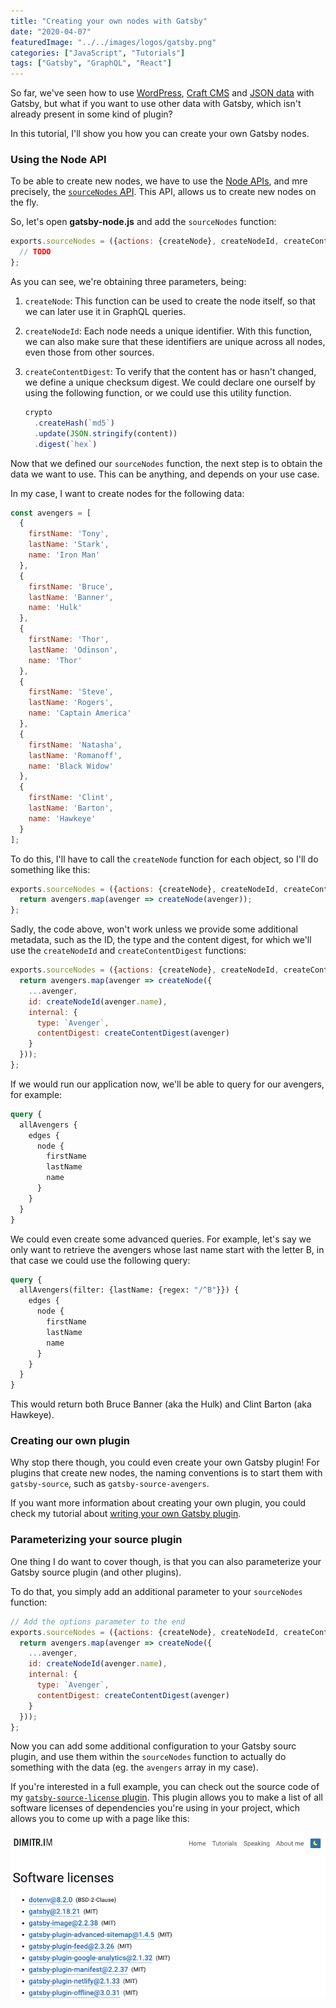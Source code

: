 ```yaml
---
title: "Creating your own nodes with Gatsby"
date: "2020-04-07"
featuredImage: "../../images/logos/gatsby.png"
categories: ["JavaScript", "Tutorials"]
tags: ["Gatsby", "GraphQL", "React"]
---
```


So far, we've seen how to use [WordPress](/using-gatsby-with-wordpress-as-a-headless-cms), [Craft CMS](/gatsby-craft-cms) and [JSON data](/using-json-with-gatsby) with Gatsby, but what if you want to use other data with Gatsby, which isn't already present in some kind of plugin?

In this tutorial, I'll show you how you can create your own Gatsby nodes.

### Using the Node API

To be able to create new nodes, we have to use the [Node APIs](https://www.gatsbyjs.org/docs/node-apis/), and mre precisely, the [`sourceNodes` API](https://www.gatsbyjs.org/docs/node-apis/#sourceNodes). This API, allows us to create new nodes on the fly.

So, let's open **gatsby-node.js** and add the `sourceNodes` function:

```javascript
exports.sourceNodes = ({actions: {createNode}, createNodeId, createContentDigest}) => {
  // TODO
};
```

As you can see, we're obtaining three parameters, being:

1. `createNode`: This function can be used to create the node itself, so that we can later use it in GraphQL queries.
2. `createNodeId`: Each node needs a unique identifier. With this function, we can also make sure that these identifiers are unique across all nodes, even those from other sources.
3. `createContentDigest`: To verify that the content has or hasn't changed, we define a unique checksum digest. We could declare one ourself by using the following function, or we could use this utility function.

    ```javascript
    crypto
      .createHash(`md5`)
      .update(JSON.stringify(content))
      .digest(`hex`)
    ```

Now that we defined our `sourceNodes` function, the next step is to obtain the data we want to use. This can be anything, and depends on your use case.

In my case, I want to create nodes for the following data:

```javascript
const avengers = [
  {
    firstName: 'Tony',
    lastName: 'Stark',
    name: 'Iron Man'
  },
  {
    firstName: 'Bruce',
    lastName: 'Banner',
    name: 'Hulk'
  },
  {
    firstName: 'Thor',
    lastName: 'Odinson',
    name: 'Thor'
  },
  {
    firstName: 'Steve',
    lastName: 'Rogers',
    name: 'Captain America'
  },
  {
    firstName: 'Natasha',
    lastName: 'Romanoff',
    name: 'Black Widow'
  },
  {
    firstName: 'Clint',
    lastName: 'Barton',
    name: 'Hawkeye'
  }
];
```

To do this, I'll have to call the `createNode` function for each object, so I'll do something like this:

```javascript
exports.sourceNodes = ({actions: {createNode}, createNodeId, createContentDigest}) => {
  return avengers.map(avenger => createNode(avenger));
};
```

Sadly, the code above, won't work unless we provide some additional metadata, such as the ID, the type and the content digest, for which we'll use the `createNodeId` and `createContentDigest` functions:

```javascript
exports.sourceNodes = ({actions: {createNode}, createNodeId, createContentDigest}) => {
  return avengers.map(avenger => createNode({
    ...avenger,
    id: createNodeId(avenger.name),
    internal: {
      type: `Avenger`,
      contentDigest: createContentDigest(avenger)
    }
  }));
};
```

If we would run our application now, we'll be able to query for our avengers, for example:

```graphql
query {
  allAvengers {
    edges {
      node {
        firstName
        lastName
        name
      }
    }
  }
}
```

We could even create some advanced queries. For example, let's say we only want to retrieve the avengers whose last name start with the letter B, in that case we could use the following query:

```graphql
query {
  allAvengers(filter: {lastName: {regex: "/^B"}}) {
    edges {
      node {
        firstName
        lastName
        name
      }
    }
  }
}
```

This would return both Bruce Banner (aka the Hulk) and Clint Barton (aka Hawkeye).

### Creating our own plugin

Why stop there though, you could even create your own Gatsby plugin! For plugins that create new nodes, the naming conventions is to start them with `gatsby-source`, such as `gatsby-source-avengers`.

If you want more information about creating your own plugin, you could check my tutorial about [writing your own Gatsby plugin](/writing-gatsby-plugin).

### Parameterizing your source plugin

One thing I do want to cover though, is that you can also parameterize your Gatsby source plugin (and other plugins).

To do that, you simply add an additional parameter to your `sourceNodes` function:

```javascript
// Add the options parameter to the end
exports.sourceNodes = ({actions: {createNode}, createNodeId, createContentDigest}, options) => {
  return avengers.map(avenger => createNode({
    ...avenger,
    id: createNodeId(avenger.name),
    internal: {
      type: `Avenger`,
      contentDigest: createContentDigest(avenger)
    }
  }));
};
```

Now you can add some additional configuration to your Gatsby sourc plugin, and use them within the `sourceNodes` function to actually do something with the data (eg. the `avengers` array in my case).

If you're interested in a full example, you can check out the source code of my [`gatsby-source-license` plugin](https://github.com/g00glen00b/gatsby-source-license). This plugin allows you to make a list of all software licenses of dependencies you're using in your project, which allows you to come up with a page like this:

![Screenshot of a page using `gatsby-source-license`](images/gatsby-source-license-usage.png)
